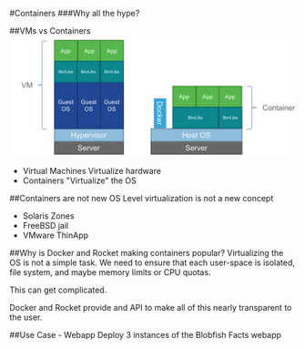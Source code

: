 [item]: # (slide)
#Containers
###Why all the hype?

[item]: # (/slide)

[item]: # (slide)
##VMs vs Containers
![](images/vmvs.png)

* Virtual Machines Virtualize hardware
* Containers "Virtualize" the OS

[item]: # (/slide)

[item]: # (slide)
##Containers are not new
OS Level virtualization is not a new concept

* Solaris Zones
* FreeBSD jail
* VMware ThinApp

[item]: # (/slide)

[item]: # (slide)
##Why is Docker and Rocket making containers popular?
Virtualizing the OS is not a simple task.  We need to ensure that each user-space is isolated, file system, and maybe memory limits or CPU quotas.

This can get complicated.

Docker and Rocket provide and API to make all of this nearly transparent to the user.

[item]: # (/slide)


[item]: # (slide)
##Use Case - Webapp
Deploy 3 instances of the Blobfish Facts webapp

